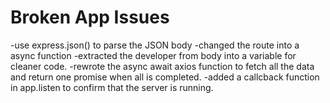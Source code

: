 # Broken App Issues

-use express.json() to parse the JSON body
-changed the route into a async function
-extracted the developer from body into a variable for cleaner code.
-rewrote the async await axios function to fetch all the data and return one promise when all is completed.
-added a callcback function in app.listen to confirm that the server is running.
